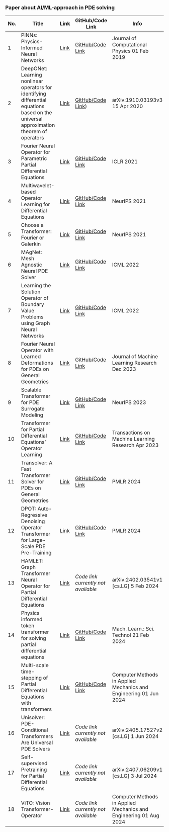 ### Paper about AI/ML-approach in PDE solving

| No. | Title | Link | GitHub/Code Link | Info |
|-----|-------|------|------------------|----------------|
| 1   | PINNs: Physics-Informed Neural Networks | [Link](https://maziarraissi.github.io/PINNs/) | [GitHub/Code Link](https://github.com/maziarraissi/PINNs) | Journal of Computational Physics 01 Feb 2019|
| 2   | DeepONet: Learning nonlinear operators for identifying differential equations based on the universal approximation theorem of operators | [Link](https://arxiv.org/pdf/1910.03193) | [GitHub/Code Link](https://github.com/lululxvi/deepxde)) | arXiv:1910.03193v3 15 Apr 2020 |
| 3   | Fourier Neural Operator for Parametric Partial Differential Equations | [Link](https://openreview.net/pdf?id=c8P9NQVtmnO) | [GitHub/Code Link](https://github.com/zongyi-li/fourier_neural_operator) | ICLR 2021 |
| 4   | Multiwavelet-based Operator Learning for Differential Equations | [Link](https://proceedings.neurips.cc/paper/2021/file/c9e5c2b59d98488fe1070e744041ea0e-Paper.pdf) | [GitHub/Code Link](https://github.com/gaurav71531/mwt-operator) | NeurIPS 2021 |
| 5   | Choose a Transformer: Fourier or Galerkin | [Link](https://proceedings.neurips.cc/paper/2021/file/d0921d442ee91b896ad95059d13df618-Supplemental.pdf) | [GitHub/Code Link](https://github.com/scaomath/galerkin-transformer)| NeurIPS 2021 |
| 6   | MAgNet: Mesh Agnostic Neural PDE Solver | [Link](https://openreview.net/pdf?id=tbIJmAdqYc8) | [GitHub/Code Link](https://github.com/jaggbow/magnet) | ICML 2022 |
| 7   | Learning the Solution Operator of Boundary Value Problems using Graph Neural Networks | [Link](https://arxiv.org/pdf/2206.14092) | [GitHub/Code Link](https://github.com/merantix-momentum/gnn-bvp-solver) | ICML 2022 |
| 8   | Fourier Neural Operator with Learned Deformations for PDEs on General Geometries | [Link](https://arxiv.org/pdf/2207.05209) | [GitHub/Code Link](https://github.com/neuraloperator/Geo-FNO)| Journal of Machine Learning Research Dec 2023 |
| 9   | Scalable Transformer for PDE Surrogate Modeling | [Link](https://proceedings.neurips.cc/paper_files/paper/2023/file/590daf74f99ee85df3d8c007df9c8187-Paper-Conference.pdf) | [GitHub/Code Link](https://github.com/BaratiLab/FactFormer) | NeurIPS 2023 |
| 10  | Transformer for Partial Differential Equations’ Operator Learning | [Link](https://openreview.net/pdf?id=EPPqt3uERT) | [GitHub/Code Link](https://github.com/BaratiLab/OFormer) | Transactions on Machine Learning Research Apr 2023 |
| 11  | Transolver: A Fast Transformer Solver for PDEs on General Geometries | [Link](https://arxiv.org/pdf/2402.02366) | [GitHub/Code Link](https://github.com/thuml/Transolver) | PMLR 2024 |
| 12  | DPOT: Auto-Regressive Denoising Operator Transformer for Large-Scale PDE Pre-Training | [Link](https://arxiv.org/pdf/2403.03542) | [GitHub/Code Link](https://github.com/thu-ml/DPOT) | PMLR 2024 |
| 13  | HAMLET: Graph Transformer Neural Operator for Partial Differential Equations | [Link](https://arxiv.org/pdf/2402.03541) | *Code link currently not available* | arXiv:2402.03541v1 [cs.LG] 5 Feb 2024 |
| 14  | Physics informed token transformer for solving partial differential equations | [Link](https://iopscience.iop.org/article/10.1088/2632-2153/ad27e3/pdf) |  [GitHub/Code Link](https://github.com/BaratiLab/PhysicsInformedTokenTransformer/tree/master) | Mach. Learn.: Sci. Technol 21 Feb 2024 |
| 15  | Multi-scale time-stepping of Partial Differential Equations with transformers | [Link](https://www.sciencedirect.com/science/article/pii/S0045782524002391?ref=pdf_download&fr=RR-2&rr=8b2624013d22a229) | [GitHub/Code Link](https://github.com/BaratiLab/MST_PDE) | Computer Methods in Applied Mechanics and Engineering 01 Jun 2024  |
| 16  | Unisolver: PDE-Conditional Transformers Are Universal PDE Solvers | [Link](https://arxiv.org/pdf/2405.17527) | *Code link currently not available* | arXiv:2405.17527v2 [cs.LG] 1 Jun 2024 |
| 17  | Self-supervised Pretraining for Partial Differential Equations | [Link](https://www.arxiv.org/pdf/2407.06209) | *Code link currently not available* | arXiv:2407.06209v1 [cs.LG] 3 Jul 2024 |
| 18  | ViTO: Vision Transformer-Operator | [Link](https://www.sciencedirect.com/science/article/abs/pii/S0045782524003657) | *Code link currently not available* | Computer Methods in Applied Mechanics and Engineering 01 Aug 2024 |




